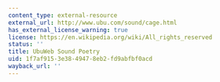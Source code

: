 ```yaml
---
content_type: external-resource
external_url: http://www.ubu.com/sound/cage.html
has_external_license_warning: true
license: https://en.wikipedia.org/wiki/All_rights_reserved
status: ''
title: UbuWeb Sound Poetry
uid: 1f7af915-3e38-4947-8eb2-fd9abfbf0acd
wayback_url: ''
---
```

